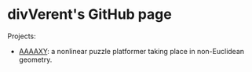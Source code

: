 # divVerent's GitHub page

Projects:

* [AAAAXY](aaaaxy/): a nonlinear puzzle platformer taking place in non-Euclidean geometry.
